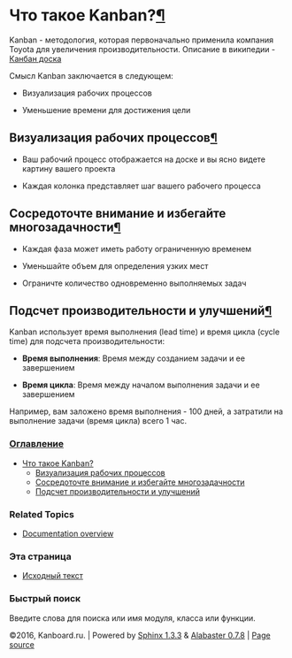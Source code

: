 Что такое Kanban?[¶](#what-is-kanban "Ссылка на этот заголовок")
================================================================

Kanban - методология, которая первоначально применила компания Toyota
для увеличения производительности. Описание в википедии - [Канбан
доска](https://ru.wikipedia.org/wiki/%D0%9A%D0%B0%D0%BD%D0%B1%D0%B0%D0%BD-%D0%B4%D0%BE%D1%81%D0%BA%D0%B0)

Смысл Kanban заключается в следующем:

-   Визуализация рабочих процессов

-   Уменьшение времени для достижения цели

Визуализация рабочих процессов[¶](#visualize-your-workflow "Ссылка на этот заголовок")
--------------------------------------------------------------------------------------

-   Ваш рабочий процесс отображается на доске и вы ясно видете картину
    вашего проекта

-   Каждая колонка представляет шаг вашего рабочего процесса

Сосредоточте внимание и избегайте многозадачности[¶](#bring-focus-and-avoid-multitasking "Ссылка на этот заголовок")
--------------------------------------------------------------------------------------------------------------------

-   Каждая фаза может иметь работу ограниченную временем

-   Уменьшайте объем для определения узких мест

-   Ограничте количество одновременно выполняемых задач

Подсчет производительности и улучшений[¶](#measure-performance-and-improvement "Ссылка на этот заголовок")
----------------------------------------------------------------------------------------------------------

Kanban использует время выполнения (lead time) и время цикла (cycle
time) для подсчета производительности:

-   **Время выполнения**: Время между созданием задачи и ее завершением

-   **Время цикла**: Время между началом выполнения задачи и ее
    завершением

Например, вам заложено время выполнения - 100 дней, а затратили на
выполнение задачи (время цикла) всего 1 час.

### [Оглавление](index.html)

-   [Что такое Kanban?](#)
    -   [Визуализация рабочих процессов](#visualize-your-workflow)
    -   [Сосредоточте внимание и избегайте
        многозадачности](#bring-focus-and-avoid-multitasking)
    -   [Подсчет производительности и
        улучшений](#measure-performance-and-improvement)

### Related Topics

-   [Documentation overview](index.html)

### Эта страница

-   [Исходный текст](_sources/what-is-kanban.txt)

### Быстрый поиск

Введите слова для поиска или имя модуля, класса или функции.

©2016, Kanboard.ru. | Powered by [Sphinx 1.3.3](http://sphinx-doc.org/)
& [Alabaster 0.7.8](https://github.com/bitprophet/alabaster) | [Page
source](_sources/what-is-kanban.txt)
